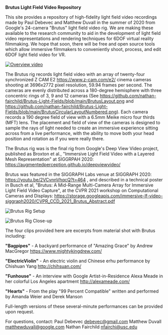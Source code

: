 **Brutus Light Field Video Repository**

This site provides a repository of high-fidelity light field video recordings made by Paul Debevec and Matthew Duvall in the summer of 2020 from Google's 24-camera "Brutus" light field video rig.  We are making these available to the research community to aid in the development of light field video representations and rendering techniques for 6DOF virtual reality filmmaking.  We hope that soon, there will be free and open source tools which allow immersive filmmakers to conveniently shoot, process, and edit 6DOF light field video for VR.

[![Overview video](https://lh3.googleusercontent.com/pw/AL9nZEXLt_1Ut4Y0yInOy-gJZTnBKqswQ0IGeTcsqKrrXqzkeyfWI8uU1t8vtA2ToYoc0uX5_-1y1M5ayMu0ufKk_Y7vKjR_fG3s4G-7IbRxs4muyoa88VJe1Gqv7GjMuXBjnhKqTH3hx-JJfv196zcRkXef=w1278-h721-no)](https://youtu.be/g5HZwIbTY5o)

The Brutus rig records light field video with an array of twenty-four synchronized Z CAM E2 https://www.z-cam.com/e2/ cinema cameras shooting at 3696x2772 pixel resolution, 59.94 frames per second.  The cameras are evenly distributed across a 180-degree hemisphere with three concentric rings of 3, 9 and 12 cameras (See https://github.com/nathan-fairchild/Brutus-Light-Fields/blob/main/BrutusLayout.png and https://github.com/nathan-fairchild/Brutus-Light-Fields/blob/main/BrutusCircularLayoutNumbered.png).  Each camera records a 190 degree field of view with a 6.5mm Meike micro four thirds (MFT) lens.  The placement and field of view of the cameras is designed to sample the rays of light needed to create an immersive experience sitting across from a live performance, with the ability to move both your head position and rotation as if you were really there.

The Brutus rig was is the final rig from Google's Deep View Video project, published as Broxton et al., "Immersive Light Field Video with a Layered Mesh Representation" at SIGGRPAH 2020: https://augmentedperception.github.io/deepviewvideo/

Brutus was featured in the SIGGRAPH Labs venue at SIGGRAPH 2020: https://youtu.be/2VCvnnVhqcQ?t=464 , and described in a technical poster in Busch et al, "Brutus: A Mid-Range Multi-Camera Array for Immersive Light Field Video Capture", at the CVPR  2021 workshop on Computational Cameras and Displays: https://storage.googleapis.com/immersive-lf-video-siggraph2020/CVPR_CCD_2021_Brutus_Abstract.pdf

![Brutus Rig Setup](https://lh3.googleusercontent.com/pw/AL9nZEVs0tpFtPsTB9mVvbDr6cX9VSg9148CxQ_lf7FvoLoTvvKilZC7pN7wtjyY4bp94Eo_yO1PjGWhX7M8xuIrWkU5cCOz9XTJ3fpAoDQ_mc04XtjXLhXf5q5cVL5suHOaVg-sdwZyYr6U2eSeHXSzKuqNhw=w1263-h947-no?authuser=0)

![Brutus Rig Close-up](https://lh3.googleusercontent.com/pw/AL9nZEV3734rdinxt2AcW8owhm1poCh5aAeEaqCuoDljMAq23BYoYlilV0Z0hJI9aE_DPkgKTiSB5coxgE7zlmH7-lrYT4RogZKm0BZU1tRMbgl_qaXQM5o3Erwkl5QWO1xyrQ5civ6dTCJFDZkLtF1UCfbULQ=w1263-h947-no?authuser=0)

The four clips provided here are excerpts from material shot with Brutus including:

**"Bagpipes"** - A backyard performance of "Amazing Grace" by Andrew MacGregor https://www.mightykingdrew.com/

**"ElectricViolin"** - An electric violin and Chinese erhu performance by Chishuan Yang http://chihsuan.com/

**"Funhouse"** - An interview with Google Artist-in-Residence Alexa Meade in her colorful Los Angeles apartment http://alexameade.com/

**"Hearts"** - From the play "99 Percent Compatible" written and performed by Amanda Weier and Derek Manson 

Full-length versions of these several-minute performances can be provided upon request.

For questions, contact:
Paul Debevec <debevec@gmail.com>
Matthew Duvall <matthewduvall@google.com>
Nathan Fairchild <nfairchi@usc.edu>
